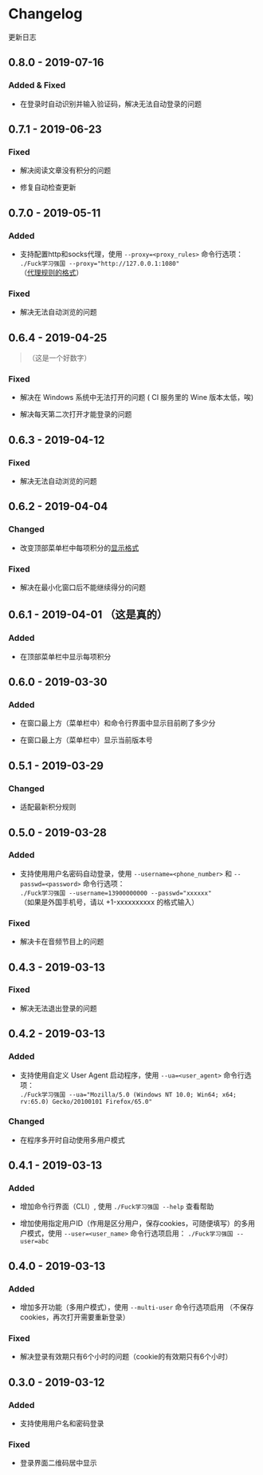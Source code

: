 # Changelog

更新日志

## 0.8.0 - 2019-07-16

### Added & Fixed

* 在登录时自动识别并输入验证码，解决无法自动登录的问题

## 0.7.1 - 2019-06-23

### Fixed

* 解决阅读文章没有积分的问题

* 修复自动检查更新

## 0.7.0 - 2019-05-11

### Added

* 支持配置http和socks代理，使用 `--proxy=<proxy_rules>` 命令行选项：  
`./Fuck学习强国 --proxy="http://127.0.0.1:1080"`  
（[代理规则的格式](https://electronjs.org/docs/api/session#sessetproxyconfig-callback)）

### Fixed

* 解决无法自动浏览的问题

## 0.6.4 - 2019-04-25

> （这是一个好数字）

### Fixed

* 解决在 Windows 系统中无法打开的问题 ( CI 服务里的 Wine 版本太低，唉)

* 解决每天第二次打开才能登录的问题

## 0.6.3 - 2019-04-12

### Fixed

* 解决无法自动浏览的问题

## 0.6.2 - 2019-04-04

### Changed

* 改变顶部菜单栏中每项积分的[显示格式](https://github.com/fuck-xuexiqiangguo/Fuck-XueXiQiangGuo/issues/240#issuecomment-478416227)

### Fixed

* 解决在最小化窗口后不能继续得分的问题

## 0.6.1 - 2019-04-01 （这是真的）

### Added

* 在顶部菜单栏中显示每项积分

## 0.6.0 - 2019-03-30

### Added

* 在窗口最上方（菜单栏中）和命令行界面中显示目前刷了多少分

* 在窗口最上方（菜单栏中）显示当前版本号

## 0.5.1 - 2019-03-29

### Changed

* 适配最新积分规则

## 0.5.0 - 2019-03-28

### Added

* 支持使用用户名密码自动登录，使用 `--username=<phone_number>` 和 `--passwd=<password>` 命令行选项：  
`./Fuck学习强国 --username=13900000000 --passwd="xxxxxx"`  
（如果是外国手机号，请以 +1-xxxxxxxxxx 的格式输入）

### Fixed

* 解决卡在音频节目上的问题

## 0.4.3 - 2019-03-13

### Fixed

* 解决无法退出登录的问题

## 0.4.2 - 2019-03-13

### Added

* 支持使用自定义 User Agent 启动程序，使用 `--ua=<user_agent>` 命令行选项：  
`./Fuck学习强国 --ua="Mozilla/5.0 (Windows NT 10.0; Win64; x64; rv:65.0) Gecko/20100101 Firefox/65.0"`

### Changed

* 在程序多开时自动使用多用户模式

## 0.4.1 - 2019-03-13

### Added

* 增加命令行界面（CLI）, 使用 `./Fuck学习强国 --help` 查看帮助

* 增加使用指定用户ID（作用是区分用户，保存cookies，可随便填写）的多用户模式，使用 `--user=<user_name>` 命令行选项启用： `./Fuck学习强国 --user=abc`

## 0.4.0 - 2019-03-13

### Added

* 增加多开功能（多用户模式），使用 `--multi-user` 命令行选项启用 （不保存cookies，再次打开需要重新登录）

### Fixed

* 解决登录有效期只有6个小时的问题（cookie的有效期只有6个小时）

## 0.3.0 - 2019-03-12

### Added

* 支持使用用户名和密码登录

### Fixed

* 登录界面二维码居中显示
